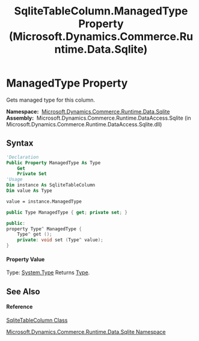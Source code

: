 ﻿---
title: SqliteTableColumn.ManagedType Property  (Microsoft.Dynamics.Commerce.Runtime.Data.Sqlite)
TOCTitle: ManagedType Property
ms:assetid: P:Microsoft.Dynamics.Commerce.Runtime.Data.Sqlite.SqliteTableColumn.ManagedType
ms:mtpsurl: https://technet.microsoft.com/en-us/library/microsoft.dynamics.commerce.runtime.data.sqlite.sqlitetablecolumn.managedtype(v=AX.60)
ms:contentKeyID: 65319151
ms.date: 05/18/2015
mtps_version: v=AX.60
f1_keywords:
- Microsoft.Dynamics.Commerce.Runtime.Data.Sqlite.SqliteTableColumn.ManagedType
dev_langs:
- CSharp
- C++
- VB
---

# ManagedType Property

Gets managed type for this column.

**Namespace:**  [Microsoft.Dynamics.Commerce.Runtime.Data.Sqlite](microsoft-dynamics-commerce-runtime-data-sqlite-namespace.md)  
**Assembly:**  Microsoft.Dynamics.Commerce.Runtime.DataAccess.Sqlite (in Microsoft.Dynamics.Commerce.Runtime.DataAccess.Sqlite.dll)

## Syntax

``` vb
'Declaration
Public Property ManagedType As Type
    Get
    Private Set
'Usage
Dim instance As SqliteTableColumn
Dim value As Type

value = instance.ManagedType
```

``` csharp
public Type ManagedType { get; private set; }
```

``` c++
public:
property Type^ ManagedType {
    Type^ get ();
    private: void set (Type^ value);
}
```

#### Property Value

Type: [System.Type](https://technet.microsoft.com/en-us/library/42892f65\(v=ax.60\))  
Returns [Type](https://technet.microsoft.com/en-us/library/42892f65\(v=ax.60\)).  

## See Also

#### Reference

[SqliteTableColumn Class](sqlitetablecolumn-class-microsoft-dynamics-commerce-runtime-data-sqlite.md)

[Microsoft.Dynamics.Commerce.Runtime.Data.Sqlite Namespace](microsoft-dynamics-commerce-runtime-data-sqlite-namespace.md)

